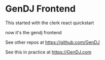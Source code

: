 # GenDJ Frontend

This started with the clerk react quickstart

now it's the gendj frontend

See other repos at https://github.com/GenDJ

See this in practice at https://GenDJ.com